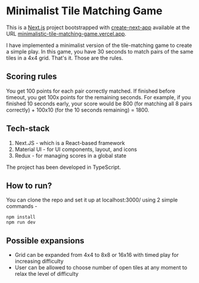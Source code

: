 # Minimalist Tile Matching Game

This is a [Next.js](https://nextjs.org/) project bootstrapped with [create-next-app](https://github.com/vercel/next.js/tree/canary/packages/create-next-app) available at the URL [minimalistic-tile-matching-game.vercel.app](https://minimalistic-tile-matching-game.vercel.app/).

I have implemented a minimalist version of the tile-matching game to create a simple play. In this game, you have 30 seconds to match pairs of the same tiles in a 4x4 grid. That's it. Those are the rules. 

## Scoring rules

You get 100 points for each pair correctly matched. If finished before timeout, you get 100x points for the remaining seconds. For example, if you finished 10 seconds early, your score would be 800 (for matching all 8 pairs correctly) + 100x10 (for the 10 seconds remaining) = 1800.

## Tech-stack

1. Next.JS - which is a React-based framework
2. Material UI - for UI components, layout, and icons
3. Redux - for managing scores in a global state

The project has been developed in TypeScript.

## How to run?

You can clone the repo and set it up at localhost:3000/ using 2 simple commands -
```
npm install
npm run dev
```

## Possible expansions
- Grid can be expanded from 4x4 to 8x8 or 16x16 with timed play for increasing difficulty
- User can be allowed to choose number of open tiles at any moment to relax the level of difficulty
